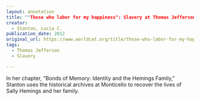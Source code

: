 ```yaml
---
layout: annotation
title: ""Those who labor for my happiness": Slavery at Thomas Jefferson's Monticello"
creator:
  - Stanton, Lucia C.
publication_date: 2012
original_url: https://www.worldcat.org/title/those-who-labor-for-my-happiness-slavery-at-thomas-jeffersons-monticello/oclc/752471539
tags:
  - Thomas Jefferson
  - Slavery

---
```

In her chapter, "Bonds of Memory: Identity and the Hemings Family," Stanton uses the historical archives at Monticello to recover the lives of Sally Hemings and her family.  
